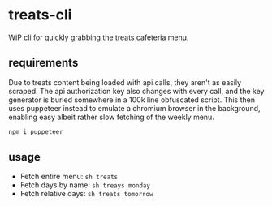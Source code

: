 # treats-cli

WiP cli for quickly grabbing the treats cafeteria menu.

## requirements
Due to treats content being loaded with api calls, they aren't as easily scraped. The api authorization key also changes with every call, and the key generator is buried somewhere in a 100k line obfuscated script. This then uses puppeteer instead to emulate a chromium browser in the background, enabling easy albeit rather slow fetching of the weekly menu.

```sh
npm i puppeteer
```

## usage
- Fetch entire menu: ```sh treats```
- Fetch days by name: ```sh treays monday```
- Fetch relative days: ```sh treats tomorrow```
